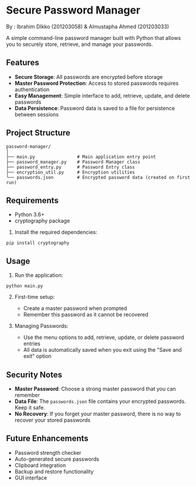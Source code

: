 # Secure Password Manager

By : Ibrahim DIkko (201203058) & Almustapha Ahmed (201203033)
      
A simple command-line password manager built with Python that allows you to securely store, retrieve, and manage your passwords.

## Features

- **Secure Storage**: All passwords are encrypted before storage
- **Master Password Protection**: Access to stored passwords requires authentication
- **Easy Management**: Simple interface to add, retrieve, update, and delete passwords
- **Data Persistence**: Password data is saved to a file for persistence between sessions

## Project Structure

```
password-manager/
│
├── main.py                # Main application entry point
├── password_manager.py    # Password Manager class
├── password_entry.py      # Password Entry class
├── encryption_util.py     # Encryption utilities
└── passwords.json         # Encrypted password data (created on first run)
```

## Requirements

- Python 3.6+
- cryptography package

1. Install the required dependencies:
```
pip install cryptography
```

## Usage

1. Run the application:
```
python main.py
```

2. First-time setup:
   - Create a master password when prompted
   - Remember this password as it cannot be recovered

3. Managing Passwords:
   - Use the menu options to add, retrieve, update, or delete password entries
   - All data is automatically saved when you exit using the "Save and exit" option

## Security Notes

- **Master Password**: Choose a strong master password that you can remember
- **Data File**: The `passwords.json` file contains your encrypted passwords. Keep it safe.
- **No Recovery**: If you forget your master password, there is no way to recover your stored passwords

## Future Enhancements

- Password strength checker
- Auto-generated secure passwords
- Clipboard integration
- Backup and restore functionality
- GUI interface
